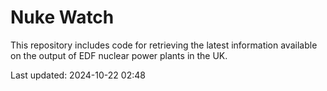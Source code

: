 # Nuke Watch

This repository includes code for retrieving the latest information available on the output of EDF nuclear power plants in the UK.

Last updated: 2024-10-22 02:48